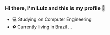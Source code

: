 ### Hi there, I'm Luiz and this is my profile 👋 ###

- 💻 Studying on Computer Engineering
- ⚽ Currently living in Brazil ...

